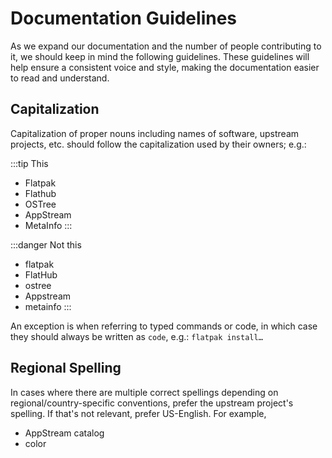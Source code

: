 # Documentation Guidelines

As we expand our documentation and the number of people contributing to it, we should keep in mind the following guidelines. These guidelines will help ensure a consistent voice and style, making the documentation easier to read and understand.

## Capitalization

Capitalization of proper nouns including names of software, upstream projects, etc. should follow the capitalization used by their owners; e.g.:

:::tip This

- Flatpak
- Flathub
- OSTree
- AppStream
- MetaInfo
:::

:::danger Not this

- flatpak
- FlatHub
- ostree
- Appstream
- metainfo
:::

An exception is when referring to typed commands or code, in which case they should always be written as `code`, e.g.: `flatpak install…`

## Regional Spelling

In cases where there are multiple correct spellings depending on regional/country-specific conventions, prefer the upstream project's spelling. If that's not relevant, prefer US-English. For example,

- AppStream catalog
- color
